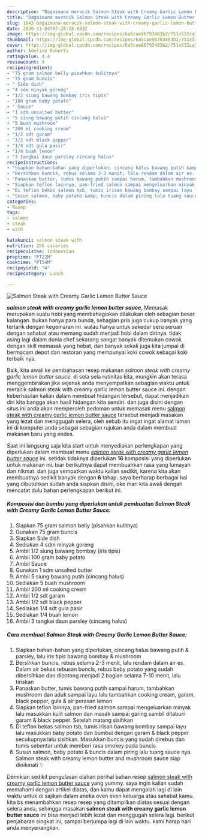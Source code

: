 ```yaml
---
description: "Bagaimana meracik Salmon Steak with Creamy Garlic Lemon Butter Sauce Lezat"
title: "Bagaimana meracik Salmon Steak with Creamy Garlic Lemon Butter Sauce Lezat"
slug: 1043-bagaimana-meracik-salmon-steak-with-creamy-garlic-lemon-butter-sauce-lezat
date: 2020-11-04T07:28:28.683Z
image: https://img-global.cpcdn.com/recipes/6a5cae86793483b2/751x532cq70/salmon-steak-with-creamy-garlic-lemon-butter-sauce-foto-resep-utama.jpg
thumbnail: https://img-global.cpcdn.com/recipes/6a5cae86793483b2/751x532cq70/salmon-steak-with-creamy-garlic-lemon-butter-sauce-foto-resep-utama.jpg
cover: https://img-global.cpcdn.com/recipes/6a5cae86793483b2/751x532cq70/salmon-steak-with-creamy-garlic-lemon-butter-sauce-foto-resep-utama.jpg
author: Adeline Roberts
ratingvalue: 4.4
reviewcount: 9
recipeingredient:
- "75 gram salmon belly pisahkan kulitnya"
- "75 gram buncis"
- " Side dish"
- "4 sdm minyak goreng"
- "1/2 siung bawang bombay iris tipis"
- "100 gram baby potato"
- " Sauce"
- "1 sdm unsalted butter"
- "5 siung bawang putih cincang halus"
- "5 buah mushroom"
- "200 ml cooking cream"
- "1/2 sdt garam"
- "1/2 sdt black pepper"
- "1/4 sdt gula pasir"
- "1/4 buah lemon"
- "3 tangkai daun parsley cincang halus"
recipeinstructions:
- "Siapkan bahan-bahan yang diperlukan, cincang halus bawang putih &amp; parsley, lalu iris tipis bawang bombay &amp; mushroom"
- "Bersihkan buncis, rebus selama 2-3 menit, lalu rendam dalam air es. Dalam air bekas rebusan buncis, rebus baby potato yang sudah dibersihkan dan dipotong menjadi 2 bagian selama 7-10 menit, lalu tiriskan"
- "Panaskan butter, tumis bawang putih sampai harum, tambahkan mushroom dan aduk sampai layu lalu tambahkan cooking cream, garam, black pepper, gula &amp; air perasan lemon"
- "Siapkan teflon lainnya, pan-fried salmon sampai mengeluarkan minyak lalu masukkan kulit salmon dan masak sampai garing sambil ditaburi garam &amp; black pepper. Setelah matang sisihkan"
- "Di teflon bekas salmon tsb, tumis irisan bawang bombay sampai layu lalu masukkan baby potato dan bumbui dengan garam &amp; black pepper secukupnya lalu sisihkan. Masukkan buncis yang sudah direbus dan tumis sebentar untuk memberi rasa smokey pada buncis"
- "Susun salmon, baby potato &amp; buncis dalam piring lalu tuang sauce nya. Salmon steak with creamy lemon butter and mushroom sauce siap dinikmati ✨"
categories:
- Resep
tags:
- salmon
- steak
- with

katakunci: salmon steak with 
nutrition: 255 calories
recipecuisine: Indonesian
preptime: "PT22M"
cooktime: "PT54M"
recipeyield: "4"
recipecategory: Lunch

---
```



![Salmon Steak with Creamy Garlic Lemon Butter Sauce](https://img-global.cpcdn.com/recipes/6a5cae86793483b2/751x532cq70/salmon-steak-with-creamy-garlic-lemon-butter-sauce-foto-resep-utama.jpg)

<b><i>salmon steak with creamy garlic lemon butter sauce</i></b>, Memasak merupakan suatu hobi yang membahagiakan dilakukan oleh sebagian besar kalangan. bukan hanya para bunda, sebagian pria juga cukup banyak yang tertarik dengan kegemaran ini. walau hanya untuk sekedar seru seruan dengan sahabat atau memang sudah menjadi hobi dalam dirinya. tidak asing lagi dalam dunia chef sekarang sangat banyak ditemukan cowok dengan skill memasak yang hebat, dan banyak sekali juga kita jumpai di bermacam depot dan restoran yang mempunyai koki cowok sebagai koki terbaik nya.

Baik, kita awali ke pembahasan resep makanan <i>salmon steak with creamy garlic lemon butter sauce</i>. di sela sela rutinitas kita, mungkin akan terasa menggembirakan jika sejenak anda menyempatkan sebagian waktu untuk meracik salmon steak with creamy garlic lemon butter sauce ini. dengan keberhasilan kalian dalam membuat hidangan tersebut, dapat menjadikan diri kita bangga akan hasil hidangan kita sendiri. dan juga disini dengan situs ini anda akan memperoleh pedoman untuk memasak menu <u>salmon steak with creamy garlic lemon butter sauce</u> tersebut menjadi masakan yang lezat dan menggugah selera, oleh sebab itu ingat ingat alamat laman ini di komputer anda sebagai sebagian rujukan anda dalam membuat makanan baru yang endes.




Saat ini langsung saja kita start untuk menyediakan perlengkapan yang diperlukan dalam membuat menu <u><i>salmon steak with creamy garlic lemon butter sauce</i></u> ini. setidak tidaknya diperlukan <b>16</b> komposisi yang diperlukan untuk makanan ini. biar berikutnya dapat membuahkan rasa yang lumayan dan nikmat. dan juga sempatkan waktu kalian sedikit, karena kita akan membuatnya sedikit banyak dengan <b>6</b> tahap. saya berharap berbagai hal yang dibutuhkan sudah anda siapkan disini, oke mari kita awali dengan mencatat dulu bahan perlengkapan berikut ini.

<!--inarticleads1-->

##### Komposisi dan bumbu yang diperlukan untuk pembuatan Salmon Steak with Creamy Garlic Lemon Butter Sauce:

1. Siapkan 75 gram salmon belly (pisahkan kulitnya)
1. Gunakan 75 gram buncis
1. Siapkan  Side dish
1. Sediakan 4 sdm minyak goreng
1. Ambil 1/2 siung bawang bombay (iris tipis)
1. Ambil 100 gram baby potato
1. Ambil  Sauce
1. Gunakan 1 sdm unsalted butter
1. Ambil 5 siung bawang putih (cincang halus)
1. Sediakan 5 buah mushroom
1. Ambil 200 ml cooking cream
1. Ambil 1/2 sdt garam
1. Ambil 1/2 sdt black pepper
1. Sediakan 1/4 sdt gula pasir
1. Sediakan 1/4 buah lemon
1. Ambil 3 tangkai daun parsley (cincang halus)




<!--inarticleads2-->

##### Cara membuat Salmon Steak with Creamy Garlic Lemon Butter Sauce:

1. Siapkan bahan-bahan yang diperlukan, cincang halus bawang putih &amp; parsley, lalu iris tipis bawang bombay &amp; mushroom
1. Bersihkan buncis, rebus selama 2-3 menit, lalu rendam dalam air es. Dalam air bekas rebusan buncis, rebus baby potato yang sudah dibersihkan dan dipotong menjadi 2 bagian selama 7-10 menit, lalu tiriskan
1. Panaskan butter, tumis bawang putih sampai harum, tambahkan mushroom dan aduk sampai layu lalu tambahkan cooking cream, garam, black pepper, gula &amp; air perasan lemon
1. Siapkan teflon lainnya, pan-fried salmon sampai mengeluarkan minyak lalu masukkan kulit salmon dan masak sampai garing sambil ditaburi garam &amp; black pepper. Setelah matang sisihkan
1. Di teflon bekas salmon tsb, tumis irisan bawang bombay sampai layu lalu masukkan baby potato dan bumbui dengan garam &amp; black pepper secukupnya lalu sisihkan. Masukkan buncis yang sudah direbus dan tumis sebentar untuk memberi rasa smokey pada buncis
1. Susun salmon, baby potato &amp; buncis dalam piring lalu tuang sauce nya. Salmon steak with creamy lemon butter and mushroom sauce siap dinikmati ✨




Demikian sedikit pengulasan olahan perihal bahan resep <u>salmon steak with creamy garlic lemon butter sauce</u> yang yummy. saya ingin kalian sudah memahami dengan artikel diatas, dan kamu dapat mengolah lagi di lain waktu untuk di sajikan dalam aneka even even keluarga atau sahabat kamu. kita bs menambahkan resep resep yang ditampilkan diatas sesuai dengan selera anda, sehingga masakan <b>salmon steak with creamy garlic lemon butter sauce</b> ini bisa menjadi lebih lezat dan menggugah selera lagi. berikut penjabaran singkat ini, sampai berjumpa lagi di lain waktu. kami harap hari anda menyenangkan.
